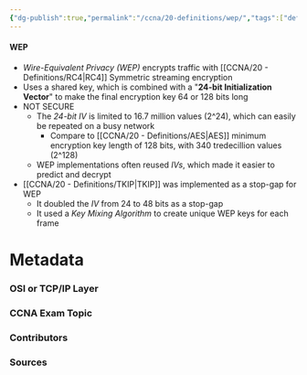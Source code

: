 ```yaml
---
{"dg-publish":true,"permalink":"/ccna/20-definitions/wep/","tags":["defs_ccna"],"created":"2023-11-04T12:45:23.000-07:00","updated":"2023-11-07T17:02:03.411-08:00"}
---
```


#### WEP
- *Wire-Equivalent Privacy (WEP)* encrypts traffic with [[CCNA/20 - Definitions/RC4\|RC4]] Symmetric streaming encryption
- Uses a shared key, which is combined with a "**24-bit Initialization Vector**" to make the final encryption key 64 or 128 bits long
- NOT SECURE
	- The *24-bit IV* is limited to 16.7 million values (2^24), which can easily be repeated on a busy network
		- Compare to [[CCNA/20 - Definitions/AES\|AES]] minimum encryption key length of 128 bits, with 340 tredecillion values (2^128)
	- WEP implementations often reused *IVs*, which made it easier to predict and decrypt
- [[CCNA/20 - Definitions/TKIP\|TKIP]] was implemented as a stop-gap for WEP
	- It doubled the *IV* from 24 to 48 bits as a stop-gap
	- It used a *Key Mixing Algorithm* to create unique WEP keys for each frame







# Metadata
### OSI or TCP/IP Layer

### CCNA Exam Topic

### Contributors

### Sources
